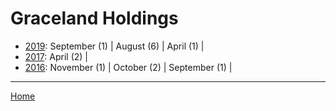 # Graceland Holdings

  * [2019](./graceland-holdings-2019.md): 
      September (1) | 
      August (6) | 
      April (1) | 
  * [2017](./graceland-holdings-2017.md): 
      April (2) | 
  * [2016](./graceland-holdings-2016.md): 
      November (1) | 
      October (2) | 
      September (1) | 

----

[Home](../)

